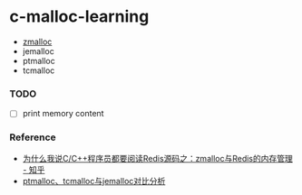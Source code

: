 c-malloc-learning
=================
- [zmalloc](https://github.com/antirez/redis-tools/blob/master/zmalloc.c)
- jemalloc
- ptmalloc
- tcmalloc

### TODO
- [ ] print memory content

### Reference
- [为什么我说C/C++程序员都要阅读Redis源码之：zmalloc与Redis的内存管理 - 知乎](https://zhuanlan.zhihu.com/p/60925899)
- [ptmalloc、tcmalloc与jemalloc对比分析](https://www.cyningsun.com/07-07-2018/memory-allocator-contrasts.html)




